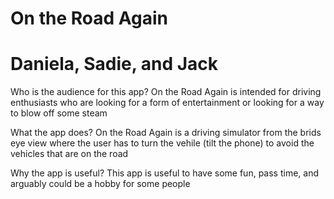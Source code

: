 # On the Road Again
# Daniela, Sadie, and Jack


Who is the audience for this app?
On the Road Again is intended for driving enthusiasts who are looking
for a form of entertainment or looking for a way to blow off some steam

What the app does?
On the Road Again is a driving simulator from the brids eye view where the user has to 
turn the vehile (tilt the phone) to avoid the vehicles that are on the road

Why the app is useful?
This app is useful to have some fun, pass time, and arguably could be a hobby for some 
people

